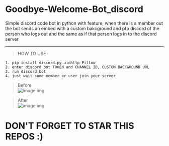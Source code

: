 # Goodbye-Welcome-Bot_discord
Simple discord code bot in python with feature, when there is a member out the bot sends an embed with a custom bakcground and pfp discord of the person who logs out and the same as if that person logs in to the discord server 

---
> HOW TO USE : </br>
```
1. pip install discord.py aiohttp Pillow
2. enter discord bot TOKEN and CHANNEL ID, CUSTOM BACKGROUND URL
3. run discord bot
4. just wait some member or user join your server
```
> Before </br>
![image img](/example1.png) </br>

> After </br>
![image img](/example2.png) </br>

# DON'T FORGET TO STAR THIS REPOS :)
